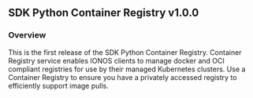 ## SDK Python Container Registry v1.0.0

### Overview
This is the first release of the SDK Python Container Registry. Container Registry service enables IONOS clients to manage docker and OCI compliant registries for use by their managed Kubernetes clusters. Use a Container Registry to ensure you have a privately accessed registry to efficiently support image pulls.
